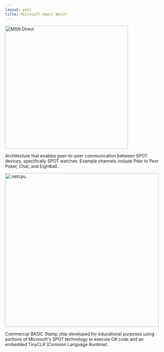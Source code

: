 ```yaml
---
layout: post
title: Microsoft Smart Watch
---
```


<img src="{{ site.baseurl }}/images/spot.jpg" alt="MSN Direct" style="width: 400px;"/>

Architecture that enables peer-to-peer communication between SPOT devices, specifically SPOT watches. Example channels include Peer to Peer Poker, Chat, and Eightball.


<img src="{{ site.baseurl }}/images/dotnetcpu.jpg" alt=".netcpu" style="width: 500px;"/>

Commercial BASIC Stamp chip developed for educational purposes using portions of Microsoft's SPOT technology to execute C# code and an embedded TinyCLR (Common Language Runtime).